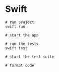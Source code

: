 # Swift

```shell
# run project
swift run

# start the app

# run the tests
swift test

# start the test suite

# format code
```
